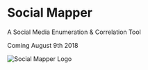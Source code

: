 # Social Mapper
A Social Media Enumeration &amp; Correlation Tool

Coming August 9th 2018

![Social Mapper Logo](logo.jpg)

